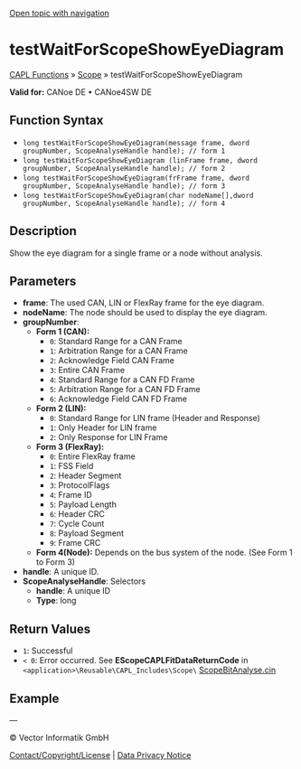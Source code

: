 [Open topic with navigation](../../../../../CANoeDEFamily.htm#Topics/CAPLFunctions/Test/Functions/CAPLfunctionTestWaitForScopeShowEyeDiagram.md)

# testWaitForScopeShowEyeDiagram

[CAPL Functions](../../CAPLfunctions.md) » [Scope](../../Scope/CAPLfunctionsScopeOverview.md) » testWaitForScopeShowEyeDiagram

**Valid for:** CANoe DE • CANoe4SW DE

## Function Syntax

- `long testWaitForScopeShowEyeDiagram(message frame, dword groupNumber, ScopeAnalyseHandle handle); // form 1`
- `long testWaitForScopeShowEyeDiagram (linFrame frame, dword groupNumber, ScopeAnalyseHandle handle); // form 2`
- `long testWaitForScopeShowEyeDiagram(frFrame frame, dword groupNumber, ScopeAnalyseHandle handle); // form 3`
- `long testWaitForScopeShowEyeDiagram(char nodeName[],dword groupNumber, ScopeAnalyseHandle handle); // form 4`

## Description

Show the eye diagram for a single frame or a node without analysis.

## Parameters

- **frame**: The used CAN, LIN or FlexRay frame for the eye diagram.
- **nodeName**: The node should be used to display the eye diagram.
- **groupNumber**:
  - **Form 1 (CAN):**
    - `0`: Standard Range for a CAN Frame
    - `1`: Arbitration Range for a CAN Frame
    - `2`: Acknowledge Field CAN Frame
    - `3`: Entire CAN Frame
    - `4`: Standard Range for a CAN FD Frame
    - `5`: Arbitration Range for a CAN FD Frame
    - `6`: Acknowledge Field CAN FD Frame
  - **Form 2 (LIN):**
    - `0`: Standard Range for LIN frame (Header and Response)
    - `1`: Only Header for LIN frame
    - `2`: Only Response for LIN Frame
  - **Form 3 (FlexRay):**
    - `0`: Entire FlexRay frame
    - `1`: FSS Field
    - `2`: Header Segment
    - `3`: ProtocolFlags
    - `4`: Frame ID
    - `5`: Payload Length
    - `6`: Header CRC
    - `7`: Cycle Count
    - `8`: Payload Segment
    - `9`: Frame CRC
  - **Form 4(Node):** Depends on the bus system of the node. (See Form 1 to Form 3)
- **handle**: A unique ID.
- **ScopeAnalyseHandle**: Selectors
  - **handle**: A unique ID
  - **Type**: long

## Return Values

- `1`: Successful
- `< 0`: Error occurred. See **EScopeCAPLFitDataReturnCode** in `<application>\Reusable\CAPL_Includes\Scope\` [ScopeBitAnalyse.cin](javascript:startDemoLoader('Reusable\\CAPL_Includes\\Scope'))

## Example

—

© Vector Informatik GmbH

[Contact/Copyright/License](../../../Shared/ContactCopyrightLicense.md) | [Data Privacy Notice](https://www.vector.com/int/en/company/get-info/privacy-policy/)